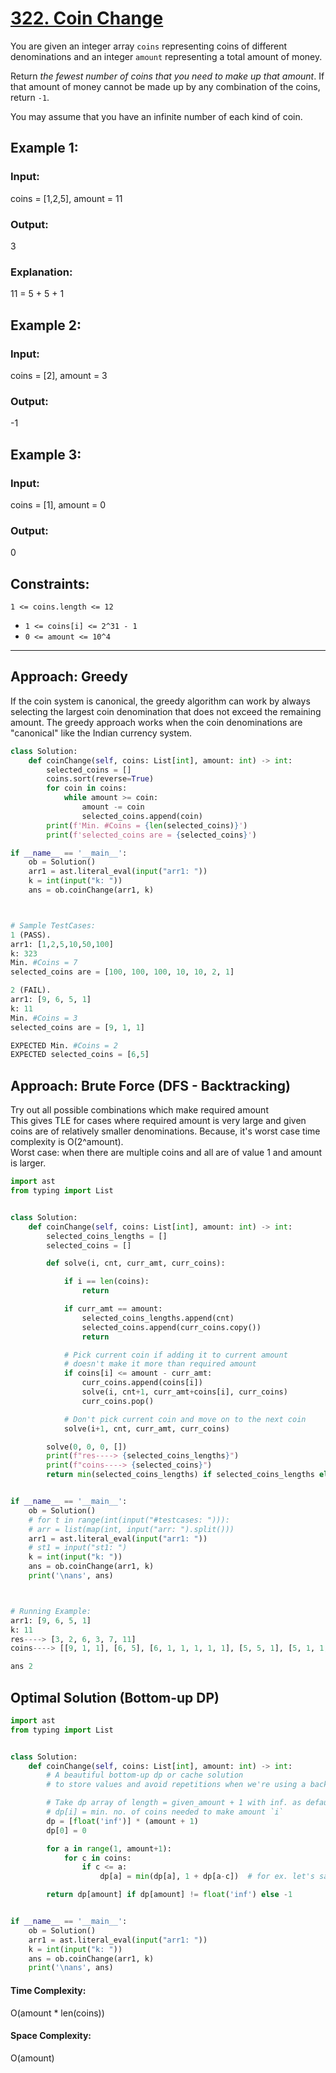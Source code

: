 # [322. Coin Change](https://leetcode.com/problems/coin-change/description/)


You are given an integer array  `coins`  representing coins of different denominations and an integer  `amount`  representing a total amount of money.

Return  _the fewest number of coins that you need to make up that amount_. If that amount of money cannot be made up by any combination of the coins, return  `-1`.

You may assume that you have an infinite number of each kind of coin.

## **Example 1:**

### **Input:** 
coins = [1,2,5], amount = 11
### **Output:**
 3
### **Explanation:** 
11 = 5 + 5 + 1

## **Example 2:**

### **Input:** 
coins = [2], amount = 3
### **Output:** 
-1

## **Example 3:**

### **Input:** 
coins = [1], amount = 0
### Output:
0

## **Constraints:**

   `1 <= coins.length <= 12`
-   `1 <= coins[i] <= 2^31 - 1`
-   `0 <= amount <= 10^4`


<hr/>

## Approach: Greedy
If the coin system is canonical, the greedy algorithm can work by always selecting the largest coin denomination that does not exceed the remaining amount. The greedy approach works when the coin denominations are "canonical" like the Indian currency system.
```py
class Solution:
    def coinChange(self, coins: List[int], amount: int) -> int:
        selected_coins = []
        coins.sort(reverse=True)
        for coin in coins:
            while amount >= coin:
                amount -= coin
                selected_coins.append(coin)
        print(f'Min. #Coins = {len(selected_coins)}')
        print(f'selected_coins are = {selected_coins}')

if __name__ == '__main__':
    ob = Solution()
    arr1 = ast.literal_eval(input("arr1: "))
    k = int(input("k: "))
    ans = ob.coinChange(arr1, k)



# Sample TestCases:
1 (PASS).
arr1: [1,2,5,10,50,100]
k: 323
Min. #Coins = 7
selected_coins are = [100, 100, 100, 10, 10, 2, 1]

2 (FAIL).
arr1: [9, 6, 5, 1]
k: 11
Min. #Coins = 3
selected_coins are = [9, 1, 1]

EXPECTED Min. #Coins = 2
EXPECTED selected_coins = [6,5]
```

## Approach: Brute Force (DFS - Backtracking)
Try out all possible combinations which make required amount </br>
This gives TLE for cases where required amount is very large and given coins are of relatively smaller denominations. 
Because, it's worst case time complexity is O(2^amount).
</br> Worst case: when there are multiple coins and all are of value 1 and amount is larger.

```py
import ast
from typing import List


class Solution:
    def coinChange(self, coins: List[int], amount: int) -> int:
        selected_coins_lengths = []
        selected_coins = []

        def solve(i, cnt, curr_amt, curr_coins):

            if i == len(coins):
                return

            if curr_amt == amount:
                selected_coins_lengths.append(cnt)
                selected_coins.append(curr_coins.copy())
                return

            # Pick current coin if adding it to current amount
            # doesn't make it more than required amount
            if coins[i] <= amount - curr_amt:
                curr_coins.append(coins[i])
                solve(i, cnt+1, curr_amt+coins[i], curr_coins)
                curr_coins.pop()

            # Don't pick current coin and move on to the next coin
            solve(i+1, cnt, curr_amt, curr_coins)

        solve(0, 0, 0, [])
        print(f"res----> {selected_coins_lengths}")
        print(f"coins----> {selected_coins}")
        return min(selected_coins_lengths) if selected_coins_lengths else -1


if __name__ == '__main__':
    ob = Solution()
    # for t in range(int(input("#testcases: "))):
    # arr = list(map(int, input("arr: ").split()))
    arr1 = ast.literal_eval(input("arr1: "))
    # st1 = input("st1: ")
    k = int(input("k: "))
    ans = ob.coinChange(arr1, k)
    print('\nans', ans)



# Running Example:
arr1: [9, 6, 5, 1]
k: 11
res----> [3, 2, 6, 3, 7, 11]
coins----> [[9, 1, 1], [6, 5], [6, 1, 1, 1, 1, 1], [5, 5, 1], [5, 1, 1, 1, 1, 1, 1], [1, 1, 1, 1, 1, 1, 1, 1, 1, 1, 1]]

ans 2
```


## Optimal Solution (Bottom-up DP)

```py
import ast
from typing import List


class Solution:
    def coinChange(self, coins: List[int], amount: int) -> int:
        # A beautiful bottom-up dp or cache solution
        # to store values and avoid repetitions when we're using a backtracking approach.

        # Take dp array of length = given_amount + 1 with inf. as default value for all.
        # dp[i] = min. no. of coins needed to make amount `i`
        dp = [float('inf')] * (amount + 1)
        dp[0] = 0

        for a in range(1, amount+1):
            for c in coins:
                if c <= a:
                    dp[a] = min(dp[a], 1 + dp[a-c])  # for ex. let's say coin = 4 and amt = 7, then dp[7] = 1 + dp[7-4] = 1 + dp[3]

        return dp[amount] if dp[amount] != float('inf') else -1


if __name__ == '__main__':
    ob = Solution()
    arr1 = ast.literal_eval(input("arr1: "))
    k = int(input("k: "))
    ans = ob.coinChange(arr1, k)
    print('\nans', ans)
```
#### Time Complexity: 
O(amount * len(coins))

#### Space Complexity: 
O(amount)
